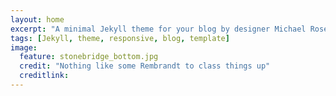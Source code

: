 ```yaml
---
layout: home
excerpt: "A minimal Jekyll theme for your blog by designer Michael Rose."
tags: [Jekyll, theme, responsive, blog, template]
image:
  feature: stonebridge_bottom.jpg
  credit: "Nothing like some Rembrandt to class things up"
  creditlink:
---
```

